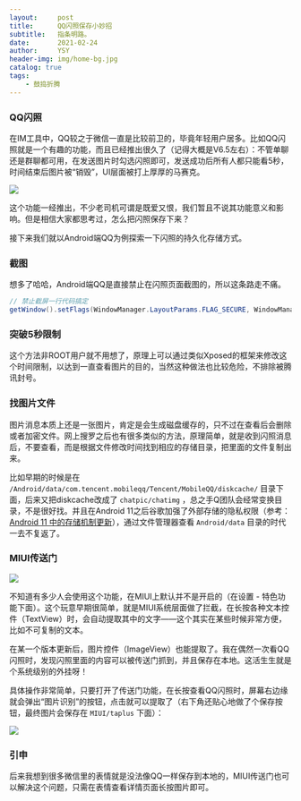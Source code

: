 ```yaml
---
layout:     post
title:      QQ闪照保存小妙招
subtitle:   指条明路。
date:       2021-02-24
author:     YSY
header-img: img/home-bg.jpg
catalog: true
tags:
    - 鼓捣折腾
---
```


### QQ闪照

在IM工具中，QQ较之于微信一直是比较前卫的，毕竟年轻用户居多。比如QQ闪照就是一个有趣的功能，而且已经推出很久了（记得大概是V6.5左右）：不管单聊还是群聊都可用，在发送图片时勾选闪照即可，发送成功后所有人都只能看5秒，时间结束后图片被“销毁”，UI层面被打上厚厚的马赛克。

![](https://blog.ysy950803.top/img/posts/84c921a7ce40e4e5ba6ed1ba8bbb974b.jpeg)

这个功能一经推出，不少老司机可谓是既爱又恨，我们暂且不说其功能意义和影响。但是相信大家都思考过，怎么把闪照保存下来？

接下来我们就以Android端QQ为例探索一下闪照的持久化存储方式。

### 截图

想多了哈哈，Android端QQ是直接禁止在闪照页面截图的，所以这条路走不痛。

```java
// 禁止截屏一行代码搞定
getWindow().setFlags(WindowManager.LayoutParams.FLAG_SECURE, WindowManager.LayoutParams.FLAG_SECURE);
```

### 突破5秒限制

这个方法非ROOT用户就不用想了，原理上可以通过类似Xposed的框架来修改这个时间限制，以达到一直查看图片的目的，当然这种做法也比较危险，不排除被腾讯封号。

### 找图片文件

图片消息本质上还是一张图片，肯定是会生成磁盘缓存的，只不过在查看后会删除或者加密文件。网上搜罗之后也有很多类似的方法，原理简单，就是收到闪照消息后，不要查看，而是根据文件修改时间找到相应的存储目录，把里面的文件复制出来。

比如早期的时候是在 `/Android/data/com.tencent.mobileqq/Tencent/MobileQQ/diskcache/` 目录下面，后来又把diskcache改成了 `chatpic/chatimg` ，总之手Q团队会经常变换目录，不是很好找。并且在Android 11之后谷歌加强了外部存储的隐私权限（参考：[Android 11 中的存储机制更新](https://developer.android.com/about/versions/11/privacy/storage?hl=zh-cn)），通过文件管理器查看 `Android/data` 目录的时代一去不复返了。

### MIUI传送门

![](https://blog.ysy950803.top/img/posts/804ab8028701f40dab0dee9a2a3ebd22.jpeg)

不知道有多少人会使用这个功能，在MIUI上默认并不是开启的（在设置 - 特色功能下面）。这个玩意早期很简单，就是MIUI系统层面做了拦截，在长按各种文本控件（TextView）时，会自动提取其中的文字——这个其实在某些时候非常方便，比如不可复制的文本。

在某一个版本更新后，图片控件（ImageView）也能提取了。我在偶然一次看QQ闪照时，发现闪照里面的内容可以被传送门抓到，并且保存在本地。这活生生就是个系统级别的外挂呀！

具体操作非常简单，只要打开了传送门功能，在长按查看QQ闪照时，屏幕右边缘就会弹出“图片识别”的按钮，点击就可以提取了（右下角还贴心地做了个保存按钮，最终图片会保存在 `MIUI/taplus` 下面）：

![](https://blog.ysy950803.top/img/posts/1054ba13adc33856367bc0756a7d5383.jpeg)

### 引申

后来我想到很多微信里的表情就是没法像QQ一样保存到本地的，MIUI传送门也可以解决这个问题，只需在表情查看详情页面长按图片即可。
